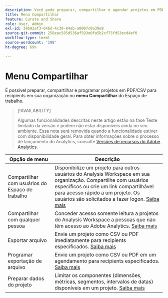 ```yaml
---
description: Você pode preparar, compartilhar e agendar projetos em PDF/CSV para recipients em sua organização.
title: Menu Compartilhar
feature: Curate and Share
role: User, Admin
exl-id: 38b92af3-646d-4c30-84ab-a0007c0a39e8
source-git-commit: 258eac585d536af593e0fa5b2cf75fd53ecd4ef0
workflow-type: tm+mt
source-wordcount: '198'
ht-degree: 69%

---
```


# Menu Compartilhar

É possível preparar, compartilhar e programar projetos em PDF/CSV para recipients em sua organização no **menu Compartilhar** do Espaço de trabalho.

>[!AVAILABILITY]
>
>Algumas funcionalidades descritas neste artigo estão na fase Teste limitado da versão e podem não estar disponíveis ainda no seu ambiente. Essa nota será removida quando a funcionalidade estiver com disponibilidade geral. Para obter informações sobre o processo de lançamento do Analytics, consulte [Versões de recursos do Adobe Analytics](/help/release-notes/releases.md).

| Opção de menu | Descrição |
|---|---|
| Compartilhar com usuários do Espaço de trabalho | Disponibilize um projeto para outros usuários do Analysis Workspace em sua organização. Compartilhe com usuários específicos ou crie um link compartilhável para acesso rápido a um projeto. Os usuários são solicitados a fazer logon. [Saiba mais](/help/analyze/analysis-workspace/curate-share/share-projects.md) |
| Compartilhar com qualquer pessoa | Conceder acesso somente leitura a projetos do Analysis Workspace a pessoas que não têm acesso ao Adobe Analytics. [Saiba mais](/help/analyze/analysis-workspace/curate-share/share-projects.md) |
| Exportar arquivo | Envie um projeto como CSV ou PDF imediatamente para recipients especificados. [Saiba mais](/help/analyze/analysis-workspace/curate-share/t-schedule-report.md) |
| Programar exportação de arquivo | Envie um projeto como CSV ou PDF em um agendamento para recipients especificados. [Saiba mais](/help/analyze/analysis-workspace/curate-share/t-schedule-report.md) |
| Preparar dados do projeto | Limitar os componentes (dimensões, métricas, segmentos, intervalos de datas) disponíveis em um projeto. [Saiba mais](/help/analyze/analysis-workspace/curate-share/curate.md) |
